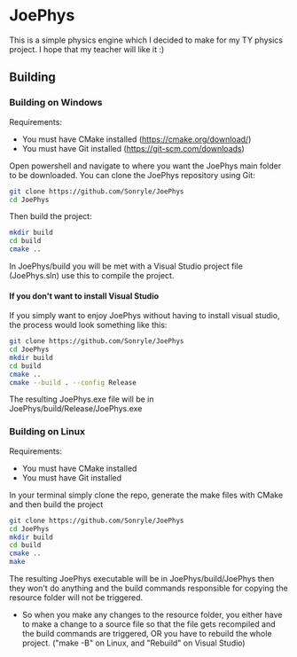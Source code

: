 # JoePhys

This is a simple physics engine which I decided to make for my TY physics project. I hope that my teacher will like it :)

## Building

### Building on Windows
Requirements:  
* You must have CMake installed (https://cmake.org/download/)  
* You must have Git installed (https://git-scm.com/downloads)

Open powershell and navigate to where you want the JoePhys main folder to be downloaded. You can clone the JoePhys repository using Git:
```sh
git clone https://github.com/Sonryle/JoePhys
cd JoePhys
```
Then build the project:
```sh
mkdir build
cd build
cmake ..
```
In JoePhys/build you will be met with a Visual Studio project file (JoePhys.sln) use this to compile the project.

#### If you don't want to install Visual Studio
If you simply want to enjoy JoePhys without having to install visual studio, the process would look something like this:
```sh
git clone https://github.com/Sonryle/JoePhys
cd JoePhys
mkdir build
cd build
cmake ..
cmake --build . --config Release
```
The resulting JoePhys.exe file will be in JoePhys/build/Release/JoePhys.exe
### Building on Linux
Requirements:  
* You must have CMake installed
* You must have Git installed

In your terminal simply clone the repo, generate the make files with CMake and then build the project
```bash
git clone https://github.com/Sonryle/JoePhys
cd JoePhys
mkdir build
cd build
cmake ..
make
```
The resulting JoePhys executable will be in JoePhys/build/JoePhys
then they won't do anything and the build commands responsible for copying the resource folder will not be triggered.

  * So when you make any changes to the resource folder, you either have to make a change to a source file so that the file gets recompiled and
the build commands are triggered, OR you have to rebuild the whole project. ("make -B" on Linux, and "Rebuild" on Visual Studio)
